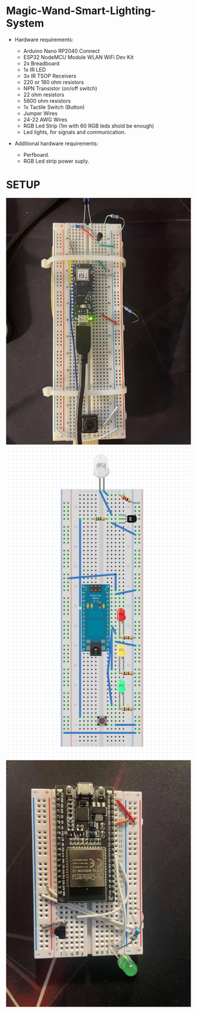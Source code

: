 # Magic-Wand-Smart-Lighting-System

- Hardware requirements:
    - Arduino Nano RP2040 Connect
    - ESP32 NodeMCU Module WLAN WiFi Dev Kit
    - 2x Breadboard
    - 1x IR LED
    - 3x IR TSOP Receivers
    - 220 or 180 ohm resistors
    - NPN Transistor (on/off switch)
    - 22 ohm resistors
    - 5600 ohm resistors
    - 1x Tactile Switch (Button)
    - Jumper Wires 
    - 24-22 AWG Wires
    - RGB Led Strip (1m with 60 RGB leds shold be enough)
    - Led lights, for signals and communication.

- Additional hardware requirements:
    - Perfboard.
    - RGB Led strip power suply.


# SETUP

![Arduino Nano](setup/462654276_1278896806492256_4236363441239698132_n.jpg)
![Arduino Nano](setup/Screenshot%20from%202024-12-17%2017-19-49.png)
![ESP32](setup/465396496_1134093258374001_1274934838957421194_n.jpg)